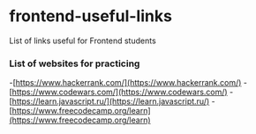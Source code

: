 # frontend-useful-links
List of links useful for Frontend students

### List of websites for practicing 
-[https://www.hackerrank.com/](https://www.hackerrank.com/)
-[https://www.codewars.com/](https://www.codewars.com/)
-[https://learn.javascript.ru/](https://learn.javascript.ru/)
-[https://www.freecodecamp.org/learn](https://www.freecodecamp.org/learn)
